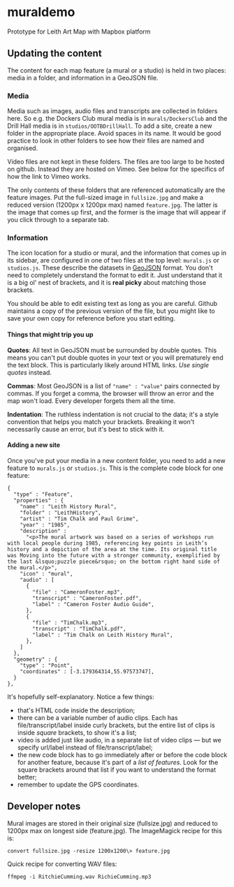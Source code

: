 # muraldemo
Prototype for Leith Art Map with Mapbox platform

## Updating the content

The content for each map feature (a mural or a studio) is held in two places: media in a folder, and information in a GeoJSON file.

### Media

Media such as images, audio files and transcripts are collected in folders here. So e.g. the Dockers Club mural media is in `murals/DockersClub` and the Drill Hall media is in `studios/OOTBDrillHall`. To add a site, create a new folder in the appropriate place. Avoid spaces in its name. It would be good practice to look in other folders to see how their files are named and organised.

Video files are not kept in these folders. The files are too large to be hosted on github. Instead they are hosted on Vimeo. See below for the specifics of how the link to Vimeo works.

The only contents of these folders that are referenced automatically are the feature images. Put the full-sized image in `fullsize.jpg` and make a reduced version (1200px x 1200px max) named `feature.jpg`. The latter is the image that comes up first, and the former is the image that will appear if you click through to a separate tab.

### Information

The icon location for a studio or mural, and the information that comes up in its sidebar, are configured in one of two files at the top level: `murals.js` or `studios.js`. These describe the datasets in [GeoJSON](https://geojson.org/) format. You don't need to completely understand the format to edit it. Just understand that it is a big ol' nest of brackets, and it is **real picky** about matching those brackets.

You should be able to edit existing text as long as you are careful. Github maintains a copy of the previous version of the file, but you might like to save your own copy for reference before you start editing.

#### Things that might trip you up

**Quotes**: All text in GeoJSON must be surrounded by double quotes. This means you can't put double quotes in your text or you will prematurely end the text block. This is particularly likely around HTML links. *Use single quotes* instead.

**Commas**: Most GeoJSON is a list of `"name" : "value"` pairs connected by commas. If you forget a comma, the browser will throw an error and the map won't load. Every developer forgets them all the time.

**Indentation**: The ruthless indentation is not crucial to the data; it's a style convention that helps you match your brackets. Breaking it won't necessarily cause an error, but it's best to stick with it.

#### Adding a new site

Once you've put your media in a new content folder, you need to add a new feature to `murals.js` or `studios.js`. This is the complete code block for one feature:

    {
      "type" : "Feature",
      "properties" : {
        "name" : "Leith History Mural",
        "folder" : "LeithHistory",
        "artist" : "Tim Chalk and Paul Grime",
        "year" : "1985",
        "description" :
          "<p>The mural artwork was based on a series of workshops run with local people during 1985, referencing key points in Leith’s history and a depiction of the area at the time. Its original title was Moving into the future with a stronger community, exemplified by the last &lsquo;puzzle piece&rsquo; on the bottom right hand side of the mural.</p>",
        "icon" : "mural",
        "audio" : [
          {
            "file" : "CameronFoster.mp3",
            "transcript" : "CameronFoster.pdf",
            "label" : "Cameron Foster Audio Guide",
          },
          {
            "file" : "TimChalk.mp3",
            "transcript" : "TimChalk.pdf",
            "label" : "Tim Chalk on Leith History Mural",
          },
        ]
      },
      "geometry" : {
        "type" : "Point",
        "coordinates" : [-3.179364314,55.97573747],
      }
    },

It's hopefully self-explanatory. Notice a few things:

* that's HTML code inside the description;
* there can be a variable number of audio clips. Each has file/transcript/label inside curly brackets, but the entire list of clips is inside *square* brackets, to show it's a list;
* video is added just like audio, in a separate list of video clips &mdash; but we specify url/label instead of file/transcript/label;
* the new code block has to go immediately after or before the code block for another feature, because it's part of a *list of features.* Look for the square brackets around that list if you want to understand the format better;
* remember to update the GPS coordinates.

## Developer notes

Mural images are stored in their original size (fullsize.jpg) and reduced to 1200px max on longest side (feature.jpg). The ImageMagick recipe for this is:

    convert fullsize.jpg -resize 1200x1200\> feature.jpg

Quick recipe for converting WAV files:

    ffmpeg -i RitchieCumming.wav RichieCumming.mp3
